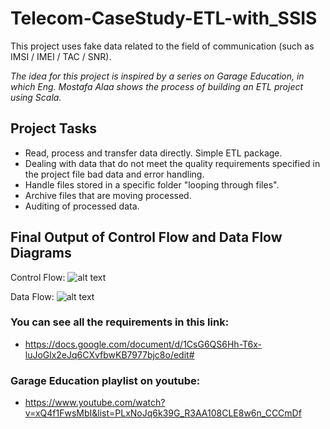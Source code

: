 # Telecom-CaseStudy-ETL-with_SSIS
This project uses fake data related to the field of communication (such as IMSI / IMEI / TAC / SNR).

_The idea for this project is inspired by a series on Garage Education, in which Eng. Mostafa Alaa shows the process of building an ETL project using Scala._

## Project Tasks
- Read, process and transfer data directly. Simple ETL package.
- Dealing with data that do not meet the quality requirements specified in the project file bad data and error handling.
- Handle files stored in a specific folder "looping through files".
- Archive files that are moving processed.
- Auditing of processed data.

## Final Output of Control Flow and Data Flow Diagrams

Control Flow:
![alt text]((https://github.com/adelhany1/Telecom-ETL-with_SSIS/blob/main/control%20flow.PNG))

Data Flow:
![alt text]((https://github.com/adelhany1/Telecom-ETL-with_SSIS/blob/main/Data%20flow.PNG))


### You can see all the requirements in this link:
- https://docs.google.com/document/d/1CsG6QS6Hh-T6x-luJoGlx2eJq6CXvfbwKB7977bjc8o/edit#

### Garage Education playlist on youtube:
- https://www.youtube.com/watch?v=xQ4f1FwsMbI&list=PLxNoJq6k39G_R3AA108CLE8w6n_CCCmDf
